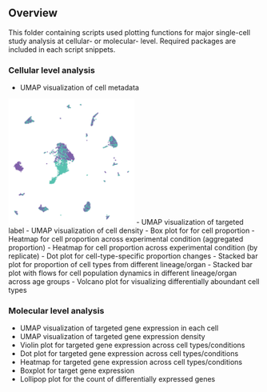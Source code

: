 ## Overview
This folder containing scripts used plotting functions for major single-cell study analysis at cellular- or molecular- level.
Required packages are included in each script snippets. 

### Cellular level analysis
- UMAP visualization of cell metadata
<img src="sample_figure/sex_label_kidney.png" width="50%" />
- UMAP visualization of targeted label
- UMAP visualization of cell density
- Box plot for for cell proportion
- Heatmap for cell proportion across experimental condition (aggregated proportion)
- Heatmap for cell proportion across experimental condition (by replicate)
- Dot plot for cell-type-specific proportion changes
- Stacked bar plot for proportion of cell types from different lineage/organ
- Stacked bar plot with flows for cell population dynamics in different lineage/organ across age groups
- Volcano plot for visualizing differentially aboundant cell types

### Molecular level analysis
- UMAP visualization of targeted gene expression in each cell
- UMAP visualization of targeted gene expression density
- Violin plot for targeted gene expression across cell types/conditions
- Dot plot for targeted gene expression across cell types/conditions
- Heatmap for targeted gene expression across cell types/conditions
- Boxplot for target gene expression
- Lollipop plot for the count of differentially expressed genes
